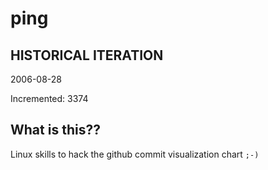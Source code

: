 # ping

## HISTORICAL ITERATION
2006-08-28

Incremented: 3374

## What is this?? 
Linux skills to hack the github commit visualization chart `;-)`
